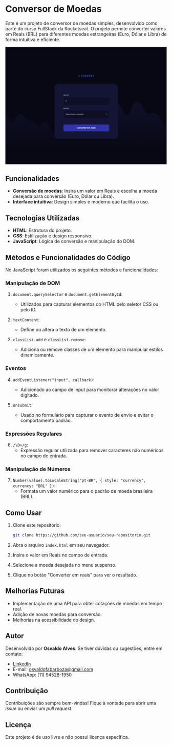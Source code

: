 # Conversor de Moedas

Este é um projeto de conversor de moedas simples, desenvolvido como parte do curso FullStack da Rocketseat. O projeto permite converter valores em Reais (BRL) para diferentes moedas estrangeiras (Euro, Dólar e Libra) de forma intuitiva e eficiente.



![Captura de Tela do Projeto](img/template.png)

## Funcionalidades

- **Conversão de moedas**: Insira um valor em Reais e escolha a moeda desejada para conversão (Euro, Dólar ou Libra).
- **Interface intuitiva**: Design simples e moderno que facilita o uso.

## Tecnologias Utilizadas

- **HTML**: Estrutura do projeto.
- **CSS**: Estilização e design responsivo.
- **JavaScript**: Lógica de conversão e manipulação do DOM.

## Métodos e Funcionalidades do Código

No JavaScript foram utilizados os seguintes métodos e funcionalidades:

### Manipulação de DOM

1. `document.querySelector` e `document.getElementById`:
   - Utilizados para capturar elementos do HTML pelo seletor CSS ou pelo ID.

2. `textContent`:
   - Define ou altera o texto de um elemento.

3. `classList.add` e `classList.remove`:
   - Adiciona ou remove classes de um elemento para manipular estilos dinamicamente.

### Eventos

4. `addEventListener("input", callback)`:
   - Adicionado ao campo de input para monitorar alterações no valor digitado.

5. `onsubmit`:
   - Usado no formulário para capturar o evento de envio e evitar o comportamento padrão.

### Expressões Regulares

6. `/\D+/g`:
   - Expressão regular utilizada para remover caracteres não numéricos no campo de entrada.

### Manipulação de Números

7. `Number(value).toLocaleString("pt-BR", { style: "currency", currency: "BRL" })`:
   - Formata um valor numérico para o padrão de moeda brasileira (BRL).

## Como Usar

1. Clone este repositório:
   ```bash
   git clone https://github.com/seu-usuario/seu-repositorio.git
   ```

2. Abra o arquivo `index.html` em seu navegador.

3. Insira o valor em Reais no campo de entrada.

4. Selecione a moeda desejada no menu suspenso.

5. Clique no botão "Converter em reais" para ver o resultado.

## Melhorias Futuras

- Implementação de uma API para obter cotações de moedas em tempo real.
- Adição de novas moedas para conversão.
- Melhorias na acessibilidade do design.

## Autor

Desenvolvido por **Osvaldo Alves**. Se tiver dúvidas ou sugestões, entre em contato:

- [LinkedIn](https://linkedin.com/in/seu-usuario)
- E-mail: osvaldofabarboza@gmail.com
- WhatsApp: (11) 94528-1950

## Contribuição

Contribuições são sempre bem-vindas! Fique à vontade para abrir uma *issue* ou enviar um *pull request*.

## Licença

Este projeto é de uso livre e não possui licença específica.
